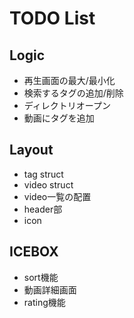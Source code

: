 # TODO List

## Logic

- 再生画面の最大/最小化
- 検索するタグの追加/削除
- ディレクトリオープン
- 動画にタグを追加

## Layout

- tag struct
- video struct
- video一覧の配置
- header部
- icon

## ICEBOX

- sort機能
- 動画詳細画面
- rating機能
